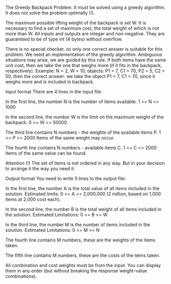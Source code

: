 The Greedy Backpack Problem. It must be solved using a greedy algorithm. It does not solve the problem optimally (!).

The maximum possible lifting weight of the backpack is set W. It is necessary to find a set of maximum cost, the total weight of which is not more than W.
All inputs and outputs are integer and non-negative. They are guaranteed to be of type int (4 bytes) without overflow.

There is no special checker, so only one correct answer is suitable for this problem. We need an implementation of the greedy algorithm. Ambiguous situations may arise, we are guided by this rule. If both items have the same unit cost, then we take the one that weighs more (if it fits in the backpack, respectively). Example: N = 2, W = 10, objects: P1 = 7, C1 = 70, P2 = 5, C2 = 50, then the correct answer: we take the object P1 = 7, C1 = 70, since it weighs more and is included in backpack.

Input format
There are 4 lines in the input file:

In the first line, the number N is the number of items available. 1 <= N <= 1000

In the second line, the number W is the limit on the maximum weight of the backpack. 0 <= W <= 50000

The third line contains N numbers - the weights of the available items P. 1 <= P <= 2000 Items of the same weight may occur.

The fourth line contains N numbers - available items C. 1 <= С <= 2000 Items of the same value can be found.

Attention (!) The set of items is not ordered in any way. But in your decision to arrange it the way you need it.

Output format
You need to write 5 lines to the output file:

In the first line, the number A is the total value of all items included in the solution. Estimated limits: 0 <= A <= 2,000,000 (2 million, based on 1,000 items at 2,000 cost each).

In the second line, the number B is the total weight of all items included in the solution. Estimated Limitations: 0 <= B <= W

In the third line, the number M is the number of items included in the solution. Estimated Limitations: 0 <= M <= N

The fourth line contains M numbers, these are the weights of the items taken.

The fifth line contains M numbers, these are the costs of the items taken.

All combination and cost weights must be from the input. You can display them in any order (but without breaking the response weight-value combinations).
